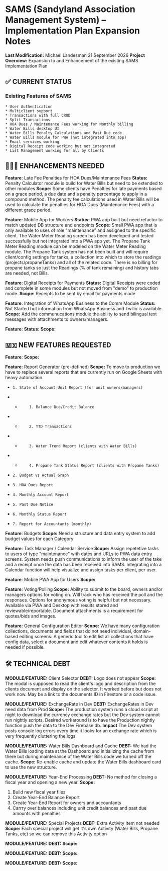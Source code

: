 # SAMS (Sandyland Association Management System) – Implementation Plan Expansion Notes

**Last Modification:** Michael Landesman 21 September 2026
**Project Overview:** Expansion to and Enhancement of the existing SAMS Implementation Plan

## ✅ CURRENT STATUS

### Existing Features of SAMS
    * User Authentication 
    * Multiclient support 
    * Transactions with full CRUD
    * Split Transactions
    * HOA Dues / Maintenance Fees working for Monthly billing
    * Water Bills desktop UI
    * Water Bills Penalty Calculations and Past Due code
    * Water Bills module for PWA (not integrated into app)
    * Email services working
    * Digital Receipt code working but not integrated
    * List Management working for all by Clients


## 🧑🏻‍💻 ENHANCEMENTS NEEDED
**Feature**: Late Fee Penalties for HOA Dues/Maintenance Fees
**Status:** Penalty Calculator module is build for Water Bills but need to be extended to other modules
**Scope:** Some clients have Penalties for late payments based on a grace period, a due date and a penalty percentage to apply in a compound method. The penalty fee calculations used in Water Bills will be used to calculate the penalties for HOA Dues (Maintenance Fees) with a different grace period.

**Feature**: Mobile App for Workers
**Status:** PWA app built but need refactor to match updated DB structure and endpoints
**Scope:** Small PWA app that is only available to uses of role "maintenance" and assigned to the specific client. The Water Meter Reading screen has been developed and tested successfully but not integrated into a PWA app yet.  The Propane Tank Meter Reading module can be modeled on the Water Meter Reading module.  The Propane Tank system has not been built and will require client/config settings for tanks, a collection into which to store the readings (projects/propaneTanks) and all of the related code.  There is no billing for propane tanks so just the Readings (% of tank remaining) and history tabs are needed, not Bills.

**Feature**: Digital Receipts for Payments
**Status:** Digital Receipts were coded and complete in some modules but not moved from "demo" to production mode.
**Scope:** Receipts to be sent by email for payments made

**Feature**: Integration of WhatsApp Business to the Comm Module
**Status:** Not Started but information from WhatsApp Business and Twilio is available.
**Scope:** Add the communucations module the ability to send bilingual text messages with attachments to owners/managers.

**Feature**: 
**Status:** 
**Scope:**


## 🇲🇽 NEW FEATURES REQUESTED
**Feature**: 
**Scope:**

**Feature**: Report Generator (pre-defined)
**Scope:** To move to production we have to replace several reports that are currently run on Google Sheets with heavy automation.
*     1. State of Account Unit Report (for unit owners/managers)
* *         1. Balance Due/Credit Balance
* *         2. YTD Transactions
* *         3. Water Trend Report (clients with Water Bills)
* *         4. Propane Tank Status Report (clients with Propane Tanks)
*     2. Budget vs Actual Graph
*     3. HOA Dues Report
*     4. Monthly Account Report
*     5. Past Due Notice
*     6. Monthly Status Report
*     7. Report for Accountants (monthly)

**Feature**: Budgets
**Scope:** Need a structure and data entry system to add budget values for each Category

**Feature**: Task Manager / Calendar Service
**Scope:** Assign repetetive tasks to users of type "maintenance" with dates and URLs to PWA data entry screens.  System needs push communications to inform the user of the take and a receipt once the data has been received into SAMS.  Integrating into a Calendar function will help visualize and assign tasks per client, per user.

**Feature**: Mobile PWA App for Users
**Scope:**

**Feature**: Voting/Polling
**Scope:** Ability to submit to the board, owners and/or managers options for voting on.  Will track who has received the poll and the responses.  Options for anonymous voting is helpful but not necessary.  Available via PWA and Desktop with results stored and reviewable/reportable. Document attachments is a requirement for quotes/bids and images.

**Feature**: General Configuration Editor
**Scope:** We have many configuration collections, documents and fields that do not need individual, domain-based editing screens.  A generic tool to edit list all collections that have config data, select a document and edit whatever contents it holds is needed if possible.


## 🛠️ TECHNICAL DEBT
**MODULE/FEATURE:** Client Selector
**DEBT:** Logo does not appear
**Scope:** The modal is supposed to read the client's logo and description from the clients document and display on the selector.  It worked before but does not work now.  May be a link to the documents ID in Firestore or a code issue.

**MODULE/FEATURE:** ExchangeRate in Dev
**DEBT:** ExchangeRates in Dev need data from Prod
**Scope:** The production system runs a cloud script at night to download the currency exchange rates but the Dev system cannot run nightly scripts.  Desired workaround is to have the Production nightly function push the data to the Dev Firebase db.
**Impact** The Dev system posts console log errors every time it looks for an exchange rate which is very frequently cluttering the logs.

**MODULE/FEATURE:** Water Bills Dashboard and Cache
**DEBT:** We had the Water Bills loading data at the Dashboard and initializing the cache from there but during maintenance of the Water Bills code we turned off the cache.
**Scope:** Re-enable cache and update the Water Bills dashboard card to use the new structure.

**MODULE/FEATURE:** Year-End Processing
**DEBT:** No method for closing a fiscal year and opening a new year.
**Scope:** 
1. Build new fiscal year files
2. Create Year-End Balance Report
3. Create Year-End Report for owners and accountants
4. Carrry over balances including unit credit balances and past due amounts with penalties

**MODULE/FEATURE:** Special Projects
**DEBT:** Extra Activity Item not needed
**Scope:** Each special project will get it's own Activity (Water Bills, Propane Tanks, etc) so we can remove this Activity option

**MODULE/FEATURE:** 
**DEBT:**
**Scope:** 

**MODULE/FEATURE:** 
**DEBT:**
**Scope:** 

**MODULE/FEATURE:** 
**DEBT:**
**Scope:** 


